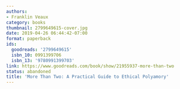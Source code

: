 ```yaml
---
authors:
- Franklin Veaux
category: books
thumbnail: 2799649615-cover.jpg
date: 2019-04-26 06:44:42-07:00
format: paperback
ids:
  goodreads: '2799649615'
  isbn_10: 0991399706
  isbn_13: '9780991399703'
link: https://www.goodreads.com/book/show/21955937-more-than-two
status: abandoned
title: 'More Than Two: A Practical Guide to Ethical Polyamory'
---
```

